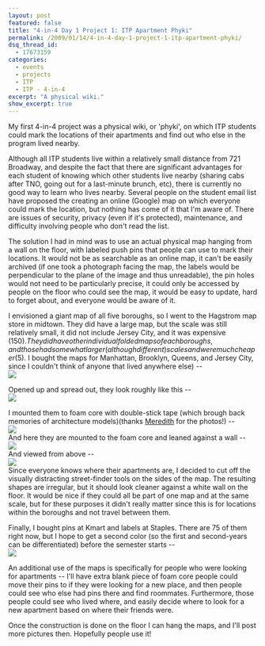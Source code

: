```yaml
---
layout: post
featured: false
title: "4-in-4 Day 1 Project 1: ITP Apartment Phyki"
permalink: /2009/01/14/4-in-4-day-1-project-1-itp-apartment-phyki/
dsq_thread_id:
  - 17673159
categories:
  - events
  - projects
  - ITP
  - ITP - 4-in-4
excerpt: "A physical wiki."
show_excerpt: true
---
```

My first 4-in-4 project was a physical wiki, or 'phyki', on which ITP students could mark the locations of their apartments and find out who else in the program lived nearby.

Although all ITP students live within a relatively small distance from 721 Broadway, and despite the fact that there are significant advantages for each student of knowing which other students live nearby (sharing cabs after TNO, going out for a last-minute brunch, etc), there is currently no good way to learn who lives nearby. Several people on the student email list have proposed the creating an online (Google) map on which everyone could mark the location, but nothing has come of it that I'm aware of. There are issues of security, privacy (even if it's protected), maintenance, and difficulty involving people who don't read the list.

The solution I had in mind was to use an actual physical map hanging from a wall on the floor, with labeled push pins that people can use to mark their locations. It would not be as searchable as an online map, it can't be easily archived (if one took a photograph facing the map, the labels would be perpendicular to the plane of the image and thus unreadable), the pin holes would not need to be particularly precise, it could only be accessed by people on the floor who could see the map, it would be easy to update, hard to forget about, and everyone would be aware of it.

I envisioned a giant map of all five boroughs, so I went to the Hagstrom map store in midtown. They did have a large map, but the scale was still relatively small, it did not include Jersey City, and it was expensive ($150). They did have other individual folded maps of each boroughs, and those had somewhat larger (although different) scales and were much cheaper ($5). I bought the maps for Manhattan, Brooklyn, Queens, and Jersey City, since I couldn't think of anyone that lived anywhere else) --  
![][1]

Opened up and spread out, they look roughly like this --  
![][2]

I mounted them to foam core with double-stick tape (which brough back memories of architecture models)(thanks [Meredith][3] for the photos!) --  
![][4]  
And here they are mounted to the foam core and leaned against a wall --  
![][5]  
And viewed from above --  
![][6]  
Since everyone knows where their apartments are, I decided to cut off the visually distracting street-finder tools on the sides of the map. The resulting shapes are irregular, but it should look cleaner against a white wall on the floor. It would be nice if they could all be part of one map and at the same scale, but for these purposes it didn't really matter since this is for locations within the boroughs and not travel between them.

Finally, I bought pins at Kmart and labels at Staples. There are 75 of them right now, but I hope to get a second color (so the first and second-years can be differentiated) before the semester starts --  
![][7]

An additional use of the maps is specifically for people who were looking for apartments -- I'll have extra blank piece of foam core people could move their pins to if they were looking for a new place, and then people could see who else had pins there and find roommates. Furthermore, those people could see who lived where, and easily decide where to look for a new apartment based on where their friends were.

Once the construction is done on the floor I can hang the maps, and I'll post more pictures then. Hopefully people use it!

 [1]: /projects/4in4jan09/day1img1.jpg
 [2]: /projects/4in4jan09/day1img2.jpg
 [3]: http://itp.mjhasson.com/
 [4]: /projects/4in4jan09/day1img3.jpg
 [5]: /projects/4in4jan09/day1img4.jpg
 [6]: /projects/4in4jan09/day1img5.jpg
 [7]: /projects/4in4jan09/day1img6.jpg
